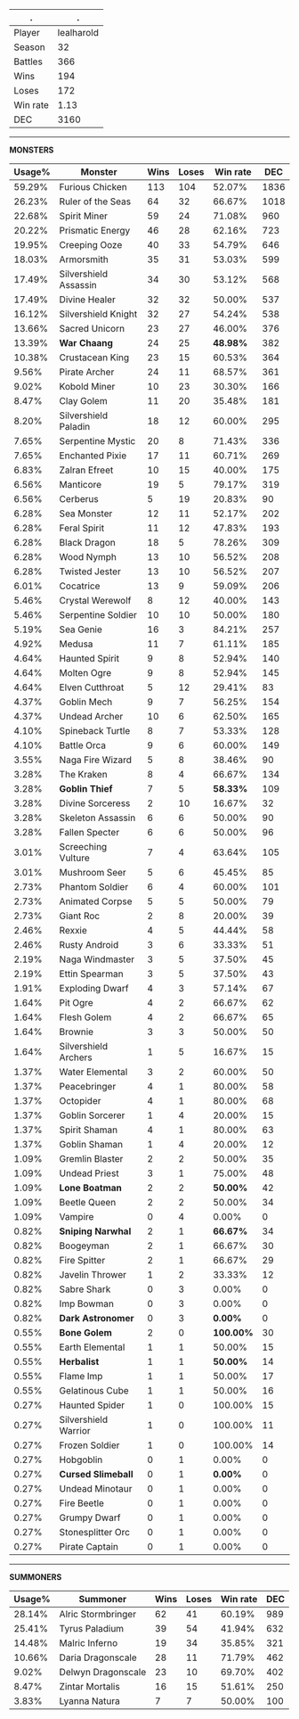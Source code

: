 .|.
|-|-
Player|lealharold
Season|32
Battles|366
Wins|194
Loses|172
Win rate|1.13
DEC|3160

---
**MONSTERS**

Usage%|Monster|Wins|Loses|Win rate|DEC|
-|-|-|-|-|-|
59.29%|Furious Chicken|113|104|52.07%|1836|
26.23%|Ruler of the Seas|64|32|66.67%|1018|
22.68%|Spirit Miner|59|24|71.08%|960|
20.22%|Prismatic Energy|46|28|62.16%|723|
19.95%|Creeping Ooze|40|33|54.79%|646|
18.03%|Armorsmith|35|31|53.03%|599|
17.49%|Silvershield Assassin|34|30|53.12%|568|
17.49%|Divine Healer|32|32|50.00%|537|
16.12%|Silvershield Knight|32|27|54.24%|538|
13.66%|Sacred Unicorn|23|27|46.00%|376|
13.39%|**War Chaang**|24|25|**48.98%**|382|
10.38%|Crustacean King|23|15|60.53%|364|
9.56%|Pirate Archer|24|11|68.57%|361|
9.02%|Kobold Miner|10|23|30.30%|166|
8.47%|Clay Golem|11|20|35.48%|181|
8.20%|Silvershield Paladin|18|12|60.00%|295|
7.65%|Serpentine Mystic|20|8|71.43%|336|
7.65%|Enchanted Pixie|17|11|60.71%|269|
6.83%|Zalran Efreet|10|15|40.00%|175|
6.56%|Manticore|19|5|79.17%|319|
6.56%|Cerberus|5|19|20.83%|90|
6.28%|Sea Monster|12|11|52.17%|202|
6.28%|Feral Spirit|11|12|47.83%|193|
6.28%|Black Dragon|18|5|78.26%|309|
6.28%|Wood Nymph|13|10|56.52%|208|
6.28%|Twisted Jester|13|10|56.52%|207|
6.01%|Cocatrice|13|9|59.09%|206|
5.46%|Crystal Werewolf|8|12|40.00%|143|
5.46%|Serpentine Soldier|10|10|50.00%|180|
5.19%|Sea Genie|16|3|84.21%|257|
4.92%|Medusa|11|7|61.11%|185|
4.64%|Haunted Spirit|9|8|52.94%|140|
4.64%|Molten Ogre|9|8|52.94%|145|
4.64%|Elven Cutthroat|5|12|29.41%|83|
4.37%|Goblin Mech|9|7|56.25%|154|
4.37%|Undead Archer|10|6|62.50%|165|
4.10%|Spineback Turtle|8|7|53.33%|128|
4.10%|Battle Orca|9|6|60.00%|149|
3.55%|Naga Fire Wizard|5|8|38.46%|90|
3.28%|The Kraken|8|4|66.67%|134|
3.28%|**Goblin Thief**|7|5|**58.33%**|109|
3.28%|Divine Sorceress|2|10|16.67%|32|
3.28%|Skeleton Assassin|6|6|50.00%|90|
3.28%|Fallen Specter|6|6|50.00%|96|
3.01%|Screeching Vulture|7|4|63.64%|105|
3.01%|Mushroom Seer|5|6|45.45%|85|
2.73%|Phantom Soldier|6|4|60.00%|101|
2.73%|Animated Corpse|5|5|50.00%|79|
2.73%|Giant Roc|2|8|20.00%|39|
2.46%|Rexxie|4|5|44.44%|58|
2.46%|Rusty Android|3|6|33.33%|51|
2.19%|Naga Windmaster|3|5|37.50%|45|
2.19%|Ettin Spearman|3|5|37.50%|43|
1.91%|Exploding Dwarf|4|3|57.14%|67|
1.64%|Pit Ogre|4|2|66.67%|62|
1.64%|Flesh Golem|4|2|66.67%|65|
1.64%|Brownie|3|3|50.00%|50|
1.64%|Silvershield Archers|1|5|16.67%|15|
1.37%|Water Elemental|3|2|60.00%|50|
1.37%|Peacebringer|4|1|80.00%|58|
1.37%|Octopider|4|1|80.00%|68|
1.37%|Goblin Sorcerer|1|4|20.00%|15|
1.37%|Spirit Shaman|4|1|80.00%|63|
1.37%|Goblin Shaman|1|4|20.00%|12|
1.09%|Gremlin Blaster|2|2|50.00%|35|
1.09%|Undead Priest|3|1|75.00%|48|
1.09%|**Lone Boatman**|2|2|**50.00%**|42|
1.09%|Beetle Queen|2|2|50.00%|34|
1.09%|Vampire|0|4|0.00%|0|
0.82%|**Sniping Narwhal**|2|1|**66.67%**|34|
0.82%|Boogeyman|2|1|66.67%|30|
0.82%|Fire Spitter|2|1|66.67%|29|
0.82%|Javelin Thrower|1|2|33.33%|12|
0.82%|Sabre Shark|0|3|0.00%|0|
0.82%|Imp Bowman|0|3|0.00%|0|
0.82%|**Dark Astronomer**|0|3|**0.00%**|0|
0.55%|**Bone Golem**|2|0|**100.00%**|30|
0.55%|Earth Elemental|1|1|50.00%|15|
0.55%|**Herbalist**|1|1|**50.00%**|14|
0.55%|Flame Imp|1|1|50.00%|17|
0.55%|Gelatinous Cube|1|1|50.00%|16|
0.27%|Haunted Spider|1|0|100.00%|15|
0.27%|Silvershield Warrior|1|0|100.00%|11|
0.27%|Frozen Soldier|1|0|100.00%|14|
0.27%|Hobgoblin|0|1|0.00%|0|
0.27%|**Cursed Slimeball**|0|1|**0.00%**|0|
0.27%|Undead Minotaur|0|1|0.00%|0|
0.27%|Fire Beetle|0|1|0.00%|0|
0.27%|Grumpy Dwarf|0|1|0.00%|0|
0.27%|Stonesplitter Orc|0|1|0.00%|0|
0.27%|Pirate Captain|0|1|0.00%|0|

---
**SUMMONERS**

Usage%|Summoner|Wins|Loses|Win rate|DEC|
-|-|-|-|-|-|
28.14%|Alric Stormbringer|62|41|60.19%|989|
25.41%|Tyrus Paladium|39|54|41.94%|632|
14.48%|Malric Inferno|19|34|35.85%|321|
10.66%|Daria Dragonscale|28|11|71.79%|462|
9.02%|Delwyn Dragonscale|23|10|69.70%|402|
8.47%|Zintar Mortalis|16|15|51.61%|250|
3.83%|Lyanna Natura|7|7|50.00%|100|
